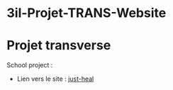 # 3il-Projet-TRANS-Website
# Projet transverse 
School project :

- Lien vers le site : [just-heal](https://just-heal.netlify.app/)
